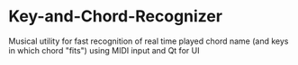# Key-and-Chord-Recognizer
Musical utility for fast recognition of real time played chord name (and keys in which chord "fits") using MIDI input and Qt for UI
